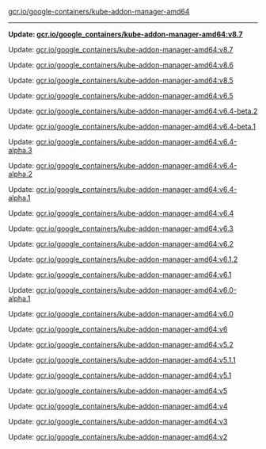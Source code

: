 [gcr.io/google-containers/kube-addon-manager-amd64](https://hub.docker.com/r/cruse/kube-addon-manager-amd64/tags/) 

----
**Update: [gcr.io/google_containers/kube-addon-manager-amd64:v8.7](https://hub.docker.com/r/cruse/kube-addon-manager-amd64/tags/)**

Update: [gcr.io/google_containers/kube-addon-manager-amd64:v8.7](https://hub.docker.com/r/cruse/kube-addon-manager-amd64/tags/)

Update: [gcr.io/google_containers/kube-addon-manager-amd64:v8.6](https://hub.docker.com/r/cruse/kube-addon-manager-amd64/tags/)

Update: [gcr.io/google_containers/kube-addon-manager-amd64:v8.5](https://hub.docker.com/r/cruse/kube-addon-manager-amd64/tags/)

Update: [gcr.io/google_containers/kube-addon-manager-amd64:v6.5](https://hub.docker.com/r/cruse/kube-addon-manager-amd64/tags/)

Update: [gcr.io/google_containers/kube-addon-manager-amd64:v6.4-beta.2](https://hub.docker.com/r/cruse/kube-addon-manager-amd64/tags/)

Update: [gcr.io/google_containers/kube-addon-manager-amd64:v6.4-beta.1](https://hub.docker.com/r/cruse/kube-addon-manager-amd64/tags/)

Update: [gcr.io/google_containers/kube-addon-manager-amd64:v6.4-alpha.3](https://hub.docker.com/r/cruse/kube-addon-manager-amd64/tags/)

Update: [gcr.io/google_containers/kube-addon-manager-amd64:v6.4-alpha.2](https://hub.docker.com/r/cruse/kube-addon-manager-amd64/tags/)

Update: [gcr.io/google_containers/kube-addon-manager-amd64:v6.4-alpha.1](https://hub.docker.com/r/cruse/kube-addon-manager-amd64/tags/)

Update: [gcr.io/google_containers/kube-addon-manager-amd64:v6.4](https://hub.docker.com/r/cruse/kube-addon-manager-amd64/tags/)

Update: [gcr.io/google_containers/kube-addon-manager-amd64:v6.3](https://hub.docker.com/r/cruse/kube-addon-manager-amd64/tags/)

Update: [gcr.io/google_containers/kube-addon-manager-amd64:v6.2](https://hub.docker.com/r/cruse/kube-addon-manager-amd64/tags/)

Update: [gcr.io/google_containers/kube-addon-manager-amd64:v6.1.2](https://hub.docker.com/r/cruse/kube-addon-manager-amd64/tags/)

Update: [gcr.io/google_containers/kube-addon-manager-amd64:v6.1](https://hub.docker.com/r/cruse/kube-addon-manager-amd64/tags/)

Update: [gcr.io/google_containers/kube-addon-manager-amd64:v6.0-alpha.1](https://hub.docker.com/r/cruse/kube-addon-manager-amd64/tags/)

Update: [gcr.io/google_containers/kube-addon-manager-amd64:v6.0](https://hub.docker.com/r/cruse/kube-addon-manager-amd64/tags/)

Update: [gcr.io/google_containers/kube-addon-manager-amd64:v6](https://hub.docker.com/r/cruse/kube-addon-manager-amd64/tags/)

Update: [gcr.io/google_containers/kube-addon-manager-amd64:v5.2](https://hub.docker.com/r/cruse/kube-addon-manager-amd64/tags/)

Update: [gcr.io/google_containers/kube-addon-manager-amd64:v5.1.1](https://hub.docker.com/r/cruse/kube-addon-manager-amd64/tags/)

Update: [gcr.io/google_containers/kube-addon-manager-amd64:v5.1](https://hub.docker.com/r/cruse/kube-addon-manager-amd64/tags/)

Update: [gcr.io/google_containers/kube-addon-manager-amd64:v5](https://hub.docker.com/r/cruse/kube-addon-manager-amd64/tags/)

Update: [gcr.io/google_containers/kube-addon-manager-amd64:v4](https://hub.docker.com/r/cruse/kube-addon-manager-amd64/tags/)

Update: [gcr.io/google_containers/kube-addon-manager-amd64:v3](https://hub.docker.com/r/cruse/kube-addon-manager-amd64/tags/)

Update: [gcr.io/google_containers/kube-addon-manager-amd64:v2](https://hub.docker.com/r/cruse/kube-addon-manager-amd64/tags/)

